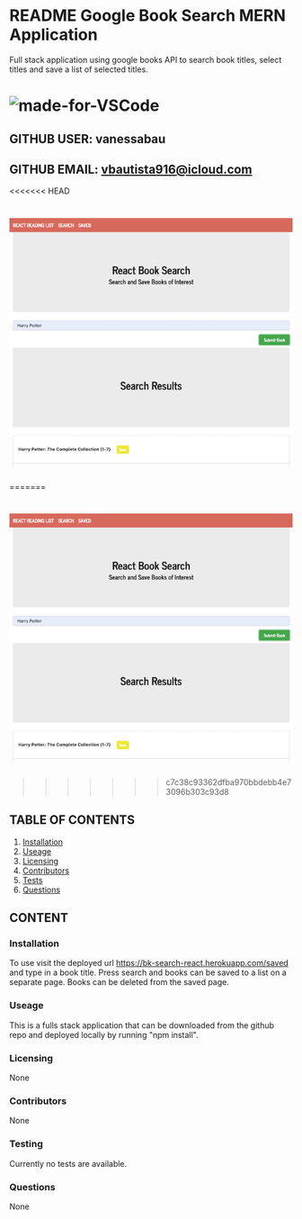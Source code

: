 # README Google Book Search MERN Application

Full stack application using google books API to search book titles, select titles and save a list of selected titles.

# ![made-for-VSCode](https://img.shields.io/badge/Made%20for-VSCode-1f425f.svg)

## GITHUB USER: vanessabau

## GITHUB EMAIL: vbautista916@icloud.com

<<<<<<< HEAD
# ![booksearch](https://raw.githubusercontent.com/vanessabau/booksearch/booksearch/booksearch%20-%201.png)
=======
# ![bookseach](https://raw.githubusercontent.com/vanessabau/booksearch/booksearch/booksearch%20-%201.png)
>>>>>>> c7c38c93362dfba970bbdebb4e73096b303c93d8

## TABLE OF CONTENTS

1. [Installation](###Installation)
2. [Useage](###Useage)
3. [Licensing](###Licensing)
4. [Contributors](###Contributors)
5. [Tests](###Testing)
6. [Questions](###Questions)

## CONTENT

### Installation

To use visit the deployed url https://bk-search-react.herokuapp.com/saved and type in a book title. Press search and books can be saved to a list on a separate page. Books can be deleted from the saved page.

### Useage

This is a fulls stack application that can be downloaded from the github repo and deployed locally by running "npm install".

### Licensing

None

### Contributors

None

### Testing

Currently no tests are available.

### Questions

None
